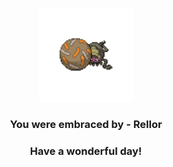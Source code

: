 <p align="center">
    <img src="https://raw.githubusercontent.com/PokeAPI/sprites/master/sprites/pokemon/953.png" width="150" height="150">
</p>
<h3 align="center">You were embraced by - <b>Rellor</b></h3>
<h3 align="center">Have a wonderful day!</h3>
